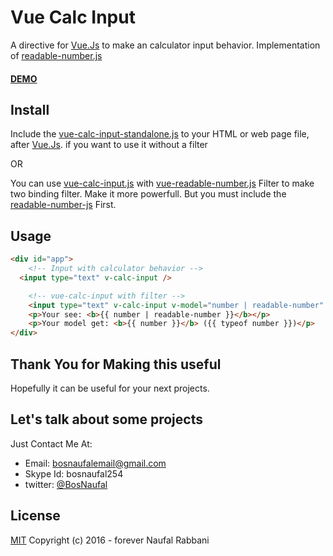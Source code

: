 # Vue Calc Input
A directive for [Vue.Js](http://vuejs.org) to make an calculator input behavior. Implementation of [readable-number.js](https://github.com/BosNaufal/readable-number)

#### [DEMO](http://codepen.io/BosNaufal/full/mPrrLz/)


## Install
Include the [vue-calc-input-standalone.js](./vue-calc-input-standalone.js) to your HTML or web page file, after [Vue.Js](http://vuejs.org). if you want to use it without a filter

OR

You can use [vue-calc-input.js](./build/vue-calc-input.js) with [vue-readable-number.js](./src/vue-readable-number.js) Filter to make two binding filter. Make it more powerfull. But you must include the [readable-number-js](./src/readable-number.js) First.



## Usage
```html
<div id="app">
	<!-- Input with calculator behavior -->
  <input type="text" v-calc-input />

	<!-- vue-calc-input with filter -->
	<input type="text" v-calc-input v-model="number | readable-number" />
	<p>Your see: <b>{{ number | readable-number }}</b></p>
	<p>Your model get: <b>{{ number }}</b> ({{ typeof number }})</p>
</div>
```


## Thank You for Making this useful
Hopefully it can be useful for your next projects.

## Let's talk about some projects
Just Contact Me At:
- Email: [bosnaufalemail@gmail.com](mailto:bosnaufalemail@gmail.com)
- Skype Id: bosnaufal254
- twitter: [@BosNaufal](https://twitter.com/BosNaufal)

## License
[MIT](http://opensource.org/licenses/MIT)
Copyright (c) 2016 - forever Naufal Rabbani
